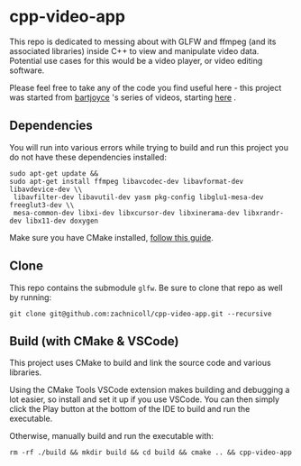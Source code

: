 # cpp-video-app

This repo is dedicated to messing about with GLFW and ffmpeg (and its associated libraries) inside C++ to view and manipulate video data. Potential use cases for this would be a video player, or video editing software.

Please feel free to take any of the code you find useful here - this project was started from [bartjoyce](https://github.com/bartjoyce) 's series of videos, starting [here](https://www.youtube.com/watch?v=A8jAKuPnFGg&ab_channel=Bartholomew) .

## Dependencies
You will run into various errors while trying to build and run this project you do not have these dependencies installed:
```shell
sudo apt-get update &&
sudo apt-get install ffmpeg libavcodec-dev libavformat-dev libavdevice-dev \\
 libavfilter-dev libavutil-dev yasm pkg-config libglu1-mesa-dev freeglut3-dev \\ 
 mesa-common-dev libxi-dev libxcursor-dev libxinerama-dev libxrandr-dev libx11-dev doxygen
```

Make sure you have CMake installed, [follow this guide](https://cmake.org/install/).

## Clone
This repo contains the submodule `glfw`. Be sure to clone that repo as well by running:
```shell
git clone git@github.com:zachnicoll/cpp-video-app.git --recursive
```

## Build (with CMake & VSCode)
This project uses CMake to build and link the source code and various libraries.

Using the CMake Tools VSCode extension makes building and debugging a lot easier, so install and set it up if you use VSCode. You can then simply click the Play button at the bottom of the IDE to build and run the executable.

Otherwise, manually build and run the executable with:

```shell
rm -rf ./build && mkdir build && cd build && cmake .. && cpp-video-app

```
